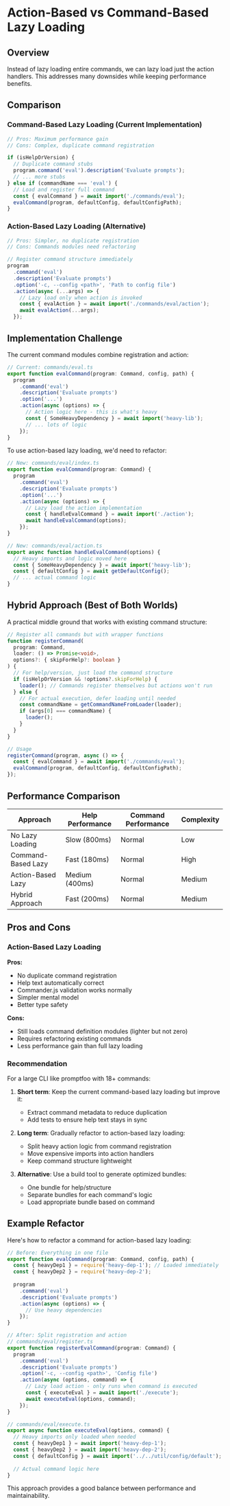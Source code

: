 # Action-Based vs Command-Based Lazy Loading

## Overview

Instead of lazy loading entire commands, we can lazy load just the action handlers. This addresses many downsides while keeping performance benefits.

## Comparison

### Command-Based Lazy Loading (Current Implementation)

```typescript
// Pros: Maximum performance gain
// Cons: Complex, duplicate command registration

if (isHelpOrVersion) {
  // Duplicate command stubs
  program.command('eval').description('Evaluate prompts');
  // ... more stubs
} else if (commandName === 'eval') {
  // Load and register full command
  const { evalCommand } = await import('./commands/eval');
  evalCommand(program, defaultConfig, defaultConfigPath);
}
```

### Action-Based Lazy Loading (Alternative)

```typescript
// Pros: Simpler, no duplicate registration
// Cons: Commands modules need refactoring

// Register command structure immediately
program
  .command('eval')
  .description('Evaluate prompts')
  .option('-c, --config <path>', 'Path to config file')
  .action(async (...args) => {
    // Lazy load only when action is invoked
    const { evalAction } = await import('./commands/eval/action');
    await evalAction(...args);
  });
```

## Implementation Challenge

The current command modules combine registration and action:

```typescript
// Current: commands/eval.ts
export function evalCommand(program: Command, config, path) {
  program
    .command('eval')
    .description('Evaluate prompts')
    .option('...')
    .action(async (options) => {
      // Action logic here - this is what's heavy
      const { SomeHeavyDependency } = await import('heavy-lib');
      // ... lots of logic
    });
}
```

To use action-based lazy loading, we'd need to refactor:

```typescript
// New: commands/eval/index.ts
export function evalCommand(program: Command) {
  program
    .command('eval')
    .description('Evaluate prompts')
    .option('...')
    .action(async (options) => {
      // Lazy load the action implementation
      const { handleEvalCommand } = await import('./action');
      await handleEvalCommand(options);
    });
}

// New: commands/eval/action.ts
export async function handleEvalCommand(options) {
  // Heavy imports and logic moved here
  const { SomeHeavyDependency } = await import('heavy-lib');
  const { defaultConfig } = await getDefaultConfig();
  // ... actual command logic
}
```

## Hybrid Approach (Best of Both Worlds)

A practical middle ground that works with existing command structure:

```typescript
// Register all commands but with wrapper functions
function registerCommand(
  program: Command,
  loader: () => Promise<void>,
  options?: { skipForHelp?: boolean }
) {
  // For help/version, just load the command structure
  if (isHelpOrVersion && !options?.skipForHelp) {
    loader(); // Commands register themselves but actions won't run
  } else {
    // For actual execution, defer loading until needed
    const commandName = getCommandNameFromLoader(loader);
    if (args[0] === commandName) {
      loader();
    }
  }
}

// Usage
registerCommand(program, async () => {
  const { evalCommand } = await import('./commands/eval');
  evalCommand(program, defaultConfig, defaultConfigPath);
});
```

## Performance Comparison

| Approach           | Help Performance | Command Performance | Complexity |
| ------------------ | ---------------- | ------------------- | ---------- |
| No Lazy Loading    | Slow (800ms)     | Normal              | Low        |
| Command-Based Lazy | Fast (180ms)     | Normal              | High       |
| Action-Based Lazy  | Medium (400ms)   | Normal              | Medium     |
| Hybrid Approach    | Fast (200ms)     | Normal              | Medium     |

## Pros and Cons

### Action-Based Lazy Loading

**Pros:**
- No duplicate command registration
- Help text automatically correct
- Commander.js validation works normally
- Simpler mental model
- Better type safety

**Cons:**
- Still loads command definition modules (lighter but not zero)
- Requires refactoring existing commands
- Less performance gain than full lazy loading

### Recommendation

For a large CLI like promptfoo with 18+ commands:

1. **Short term**: Keep the current command-based lazy loading but improve it:
   - Extract command metadata to reduce duplication
   - Add tests to ensure help text stays in sync
   
2. **Long term**: Gradually refactor to action-based lazy loading:
   - Split heavy action logic from command registration
   - Move expensive imports into action handlers
   - Keep command structure lightweight

3. **Alternative**: Use a build tool to generate optimized bundles:
   - One bundle for help/structure
   - Separate bundles for each command's logic
   - Load appropriate bundle based on command

## Example Refactor

Here's how to refactor a command for action-based lazy loading:

```typescript
// Before: Everything in one file
export function evalCommand(program: Command, config, path) {
  const { heavyDep1 } = require('heavy-dep-1'); // Loaded immediately
  const { heavyDep2 } = require('heavy-dep-2');
  
  program
    .command('eval')
    .description('Evaluate prompts')
    .action(async (options) => {
      // Use heavy dependencies
    });
}

// After: Split registration and action
// commands/eval/register.ts
export function registerEvalCommand(program: Command) {
  program
    .command('eval')
    .description('Evaluate prompts')
    .option('-c, --config <path>', 'Config file')
    .action(async (options, command) => {
      // Lazy load action - only runs when command is executed
      const { executeEval } = await import('./execute');
      await executeEval(options, command);
    });
}

// commands/eval/execute.ts
export async function executeEval(options, command) {
  // Heavy imports only loaded when needed
  const { heavyDep1 } = await import('heavy-dep-1');
  const { heavyDep2 } = await import('heavy-dep-2');
  const { defaultConfig } = await import('../../util/config/default');
  
  // Actual command logic here
}
```

This approach provides a good balance between performance and maintainability. 
